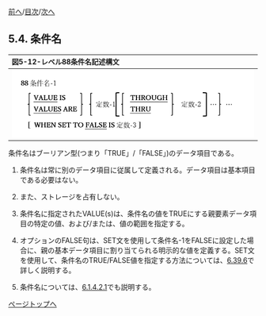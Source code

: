 <!--navi start1-->
[前へ](5-3.md)/[目次](https://opensourcecobol.github.io/markdown/TOC.html)/[次へ](5-5.md)
<!--navi end1-->
## 5.4. 条件名

|図5-12-レベル88条件名記述構文|
|:--|
|![alt text](Image/5-12.png)|

条件名はブーリアン型(つまり「TRUE」/「FALSE」)のデータ項目である。

1. 条件名は常に別のデータ項目に従属して定義される。データ項目は基本項目である必要はない。

2. また、ストレージを占有しない。

3. 条件名に指定されたVALUE(s)は、条件名の値をTRUEにする親要素データ項目の特定の値、および/または、値の範囲を指定する。

4. オプションのFALSE句は、SET文を使用して条件名-1をFALSEに設定した場合に、親の基本データ項目に割り当てられる明示的な値を定義する。SET文を使用して、条件名のTRUE/FALSE値を指定する方法については、[6.39.6](6-39-6.md)で詳しく説明する。

5. 条件名については、[6.1.4.2.1](6-1-4-2.md#61421-条件名レベル88項目)でも説明する。

<!--navi start2-->

[ページトップへ](5-4.md)
<!--navi end2-->
